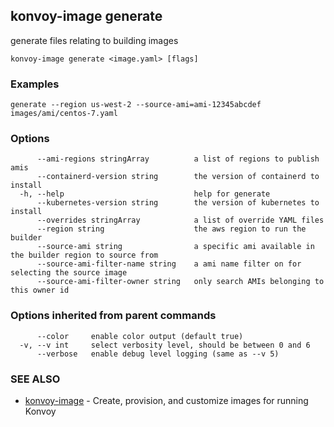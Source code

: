 ## konvoy-image generate

generate files relating to building images

```
konvoy-image generate <image.yaml> [flags]
```

### Examples

```
generate --region us-west-2 --source-ami=ami-12345abcdef images/ami/centos-7.yaml
```

### Options

```
      --ami-regions stringArray          a list of regions to publish amis
      --containerd-version string        the version of containerd to install
  -h, --help                             help for generate
      --kubernetes-version string        the version of kubernetes to install
      --overrides stringArray            a list of override YAML files
      --region string                    the aws region to run the builder
      --source-ami string                a specific ami available in the builder region to source from
      --source-ami-filter-name string    a ami name filter on for selecting the source image
      --source-ami-filter-owner string   only search AMIs belonging to this owner id
```

### Options inherited from parent commands

```
      --color     enable color output (default true)
  -v, --v int     select verbosity level, should be between 0 and 6
      --verbose   enable debug level logging (same as --v 5)
```

### SEE ALSO

* [konvoy-image](konvoy-image.md)	 - Create, provision, and customize images for running Konvoy

